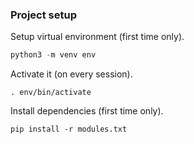 ### Project setup

Setup virtual environment (first time only).

```python
python3 -m venv env
```

Activate it (on every session).

```
. env/bin/activate
```

Install dependencies (first time only).

```
pip install -r modules.txt
```

